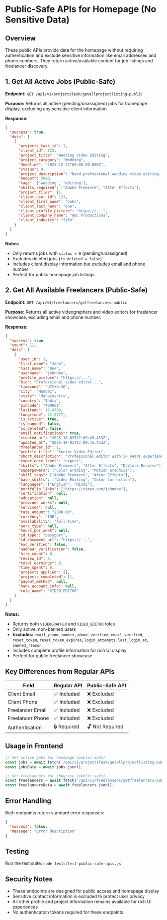 # Public-Safe APIs for Homepage (No Sensitive Data)

## Overview
These public APIs provide data for the homepage without requiring authentication and exclude sensitive information like email addresses and phone numbers. They return active/available content for job listings and freelancer discovery.

## 1. Get All Active Jobs (Public-Safe)
**Endpoint:** `GET /api/v1/projectsTask/getallprojectlisting-public`

**Purpose:** Returns all active (pending/unassigned) jobs for homepage display, excluding any sensitive client information.

**Response:**
```json
{
  "success": true,
  "data": [
    {
      "projects_task_id": 1,
      "client_id": 123,
      "project_title": "Wedding Video Editing",
      "project_category": "Wedding",
      "deadline": "2025-12-31T00:00:00.000Z",
      "status": 0,
      "project_description": "Need professional wedding video editing...",
      "budget": 5000,
      "tags": ["wedding", "editing"],
      "skills_required": ["Adobe Premiere", "After Effects"],
      "project_files": [],
      "client_user_id": 123,
      "client_first_name": "John",
      "client_last_name": "Doe",
      "client_profile_picture": "https://...",
      "client_company_name": "ABC Productions",
      "client_industry": "film"
    }
  ]
}
```

**Notes:**
- Only returns jobs with `status = 0` (pending/unassigned)
- Excludes deleted jobs (`is_deleted = false`)
- Includes client display information but excludes email and phone number
- Perfect for public homepage job listings

## 2. Get All Available Freelancers (Public-Safe)
**Endpoint:** `GET /api/v1/freelancers/getfreelancers-public`

**Purpose:** Returns all active videographers and video editors for freelancer showcase, excluding email and phone number.

**Response:**
```json
{
  "success": true,
  "count": 11,
  "data": [
    {
      "user_id": 1,
      "first_name": "John",
      "last_name": "Doe",
      "username": "johndoe",
      "profile_picture": "https://...",
      "bio": "Professional video editor...",
      "timezone": "UTC+5:30",
      "city": "Mumbai",
      "state": "Maharashtra",
      "country": "India",
      "pincode": "400001",
      "latitude": 19.0760,
      "longitude": 72.8777,
      "is_active": true,
      "is_banned": false,
      "is_deleted": false,
      "email_notifications": true,
      "created_at": "2025-10-03T17:09:45.453Z",
      "updated_at": "2025-10-03T17:09:45.453Z",
      "freelancer_id": 1,
      "profile_title": "Senior Video Editor",
      "short_description": "Professional editor with 5+ years experience",
      "experience_level": "expert",
      "skills": ["Adobe Premiere", "After Effects", "DaVinci Resolve"],
      "superpowers": ["Color Grading", "Motion Graphics"],
      "skill_tags": ["Adobe Premiere", "After Effects"],
      "base_skills": ["Video Editing", "Color Correction"],
      "languages": ["English", "Hindi"],
      "portfolio_links": ["https://vimeo.com/johndoe"],
      "certification": null,
      "education": null,
      "previous_works": null,
      "services": null,
      "rate_amount": "2500.00",
      "currency": "INR",
      "availability": "full-time",
      "work_type": null,
      "hours_per_week": null,
      "id_type": "passport",
      "id_document_url": "https://...",
      "kyc_verified": false,
      "aadhaar_verification": false,
      "hire_count": 0,
      "review_id": 0,
      "total_earnings": 0,
      "time_spent": 0,
      "projects_applied": [],
      "projects_completed": [],
      "payout_method": null,
      "bank_account_info": null,
      "role_name": "VIDEO_EDITOR"
    }
  ]
}
```

**Notes:**
- Returns both `VIDEOGRAPHER` and `VIDEO_EDITOR` roles
- Only active, non-banned users
- **Excludes:** `email`, `phone_number`, `phone_verified`, `email_verified`, `reset_token`, `reset_token_expires`, `login_attempts`, `last_login_at`, `banned_reason`
- Includes complete profile information for rich UI display
- Perfect for public freelancer showcase

## Key Differences from Regular APIs

| Field | Regular API | Public-Safe API |
|-------|-------------|-----------------|
| Client Email | ✅ Included | ❌ Excluded |
| Client Phone | ✅ Included | ❌ Excluded |
| Freelancer Email | ✅ Included | ❌ Excluded |
| Freelancer Phone | ✅ Included | ❌ Excluded |
| Authentication | 🔒 Required | 🔓 Not Required |

## Usage in Frontend

```javascript
// Get active jobs for homepage (public-safe)
const jobs = await fetch('/api/v1/projectsTask/getallprojectlisting-public');
const jobsData = await jobs.json();

// Get freelancers for showcase (public-safe)
const freelancers = await fetch('/api/v1/freelancers/getfreelancers-public');
const freelancersData = await freelancers.json();
```

## Error Handling
Both endpoints return standard error responses:
```json
{
  "success": false,
  "message": "Error description"
}
```

## Testing
Run the test suite: `node tests/test-public-safe-apis.js`

## Security Notes
- These endpoints are designed for public access and homepage display
- Sensitive contact information is excluded to protect user privacy
- All other profile and project information remains available for rich UI experiences
- No authentication tokens required for these endpoints